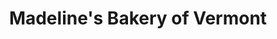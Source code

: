 ---
title: "Madeline's Bakery of Vermont"
url: /milton/madelines-bakery-of-vermont/
shop: bakery
---